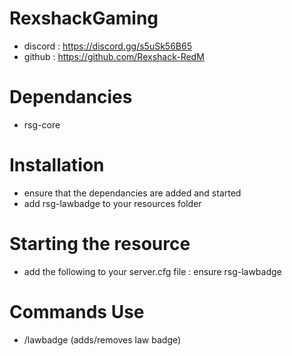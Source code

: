 # RexshackGaming
- discord : https://discord.gg/s5uSk56B65
- github : https://github.com/Rexshack-RedM

# Dependancies
- rsg-core

# Installation
- ensure that the dependancies are added and started
- add rsg-lawbadge to your resources folder

# Starting the resource
- add the following to your server.cfg file : ensure rsg-lawbadge

# Commands Use
- /lawbadge (adds/removes law badge)
